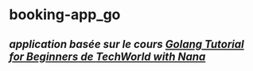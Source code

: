 # booking-app_go
## *application basée sur le cours [**Golang Tutorial for Beginners** de **TechWorld with Nana**](https://www.youtube.com/watch?v=yyUHQIec83I&t=5522s "Golang full course")*


